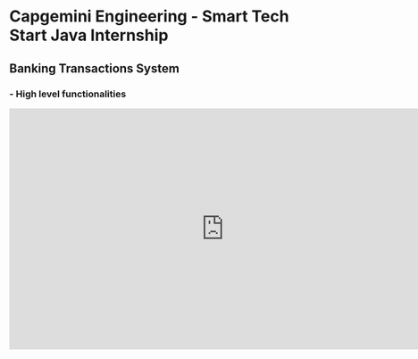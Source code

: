 # Capgemini Engineering - Smart Tech Start Java Internship <!-- omit in toc -->
## Banking Transactions System <!-- omit in toc -->

### - High level functionalities

<iframe width="768" height="432" src="https://miro.com/app/live-embed/uXjVOuKCOdM=/?moveToViewport=-563,-613,1125,947" frameBorder="0" scrolling="no" allowFullScreen></iframe>
